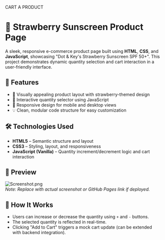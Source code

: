  CART A PRODUCT  
# 🧴 Strawberry Sunscreen Product Page

A sleek, responsive e-commerce product page built using **HTML**, **CSS**, and **JavaScript**, showcasing "Dot & Key's Strawberry Sunscreen SPF 50+". This project demonstrates dynamic quantity selection and cart interaction in a user-friendly interface.

## 🌟 Features

- 🍓 Visually appealing product layout with strawberry-themed design
- 🛒 Interactive quantity selector using JavaScript
- 📱 Responsive design for mobile and desktop views
- 💡 Clean, modular code structure for easy customization

## 🛠️ Technologies Used

- **HTML5** – Semantic structure and layout
- **CSS3** – Styling, layout, and responsiveness
- **JavaScript (Vanilla)** – Quantity increment/decrement logic and cart interaction

## 📸 Preview

![Screenshot.png](#)  
*Note: Replace with actual screenshot or GitHub Pages link if deployed.*

## 🔧 How It Works

- Users can increase or decrease the quantity using `+` and `-` buttons.
- The selected quantity is reflected in real-time.
- Clicking "Add to Cart" triggers a mock cart update (can be extended with backend integration).

